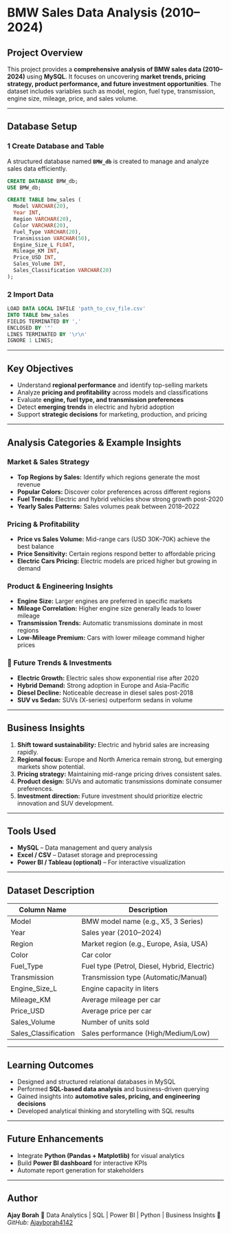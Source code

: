 #  BMW Sales Data Analysis (2010–2024)

##  Project Overview

This project provides a **comprehensive analysis of BMW sales data (2010–2024)** using **MySQL**.
It focuses on uncovering **market trends, pricing strategy, product performance, and future investment opportunities**.
The dataset includes variables such as model, region, fuel type, transmission, engine size, mileage, price, and sales volume.

---

##  Database Setup

### 1️ Create Database and Table

A structured database named **`BMW_db`** is created to manage and analyze sales data efficiently.

```sql
CREATE DATABASE BMW_db;
USE BMW_db;

CREATE TABLE bmw_sales (
  Model VARCHAR(20),
  Year INT,
  Region VARCHAR(20),
  Color VARCHAR(20),
  Fuel_Type VARCHAR(20),
  Transmission VARCHAR(50),
  Engine_Size_L FLOAT,
  Mileage_KM INT,
  Price_USD INT,
  Sales_Volume INT,
  Sales_Classification VARCHAR(20)
);
```

### 2️ Import Data

```sql
LOAD DATA LOCAL INFILE 'path_to_csv_file.csv'
INTO TABLE bmw_sales
FIELDS TERMINATED BY ','
ENCLOSED BY '"'
LINES TERMINATED BY '\r\n'
IGNORE 1 LINES;
```

---

##  Key Objectives

* Understand **regional performance** and identify top-selling markets
* Analyze **pricing and profitability** across models and classifications
* Evaluate **engine, fuel type, and transmission preferences**
* Detect **emerging trends** in electric and hybrid adoption
* Support **strategic decisions** for marketing, production, and pricing

---

##  Analysis Categories & Example Insights

###  Market & Sales Strategy

* **Top Regions by Sales:** Identify which regions generate the most revenue
* **Popular Colors:** Discover color preferences across different regions
* **Fuel Trends:** Electric and hybrid vehicles show strong growth post-2020
* **Yearly Sales Patterns:** Sales volumes peak between 2018–2022

###  Pricing & Profitability

* **Price vs Sales Volume:** Mid-range cars (USD 30K–70K) achieve the best balance
* **Price Sensitivity:** Certain regions respond better to affordable pricing
* **Electric Cars Pricing:** Electric models are priced higher but growing in demand

###  Product & Engineering Insights

* **Engine Size:** Larger engines are preferred in specific markets
* **Mileage Correlation:** Higher engine size generally leads to lower mileage
* **Transmission Trends:** Automatic transmissions dominate in most regions
* **Low-Mileage Premium:** Cars with lower mileage command higher prices

### 🔹 Future Trends & Investments

* **Electric Growth:** Electric sales show exponential rise after 2020
* **Hybrid Demand:** Strong adoption in Europe and Asia-Pacific
* **Diesel Decline:** Noticeable decrease in diesel sales post-2018
* **SUV vs Sedan:** SUVs (X-series) outperform sedans in volume

---

##  Business Insights

1. **Shift toward sustainability:** Electric and hybrid sales are increasing rapidly.
2. **Regional focus:** Europe and North America remain strong, but emerging markets show potential.
3. **Pricing strategy:** Maintaining mid-range pricing drives consistent sales.
4. **Product design:** SUVs and automatic transmissions dominate consumer preferences.
5. **Investment direction:** Future investment should prioritize electric innovation and SUV development.

---

##  Tools Used

* **MySQL** – Data management and query analysis
* **Excel / CSV** – Dataset storage and preprocessing
* **Power BI / Tableau (optional)** – For interactive visualization

---

##  Dataset Description

| Column Name          | Description                                  |
| -------------------- | -------------------------------------------- |
| Model                | BMW model name (e.g., X5, 3 Series)          |
| Year                 | Sales year (2010–2024)                       |
| Region               | Market region (e.g., Europe, Asia, USA)      |
| Color                | Car color                                    |
| Fuel_Type            | Fuel type (Petrol, Diesel, Hybrid, Electric) |
| Transmission         | Transmission type (Automatic/Manual)         |
| Engine_Size_L        | Engine capacity in liters                    |
| Mileage_KM           | Average mileage per car                      |
| Price_USD            | Average price per car                        |
| Sales_Volume         | Number of units sold                         |
| Sales_Classification | Sales performance (High/Medium/Low)          |

---

##  Learning Outcomes

* Designed and structured relational databases in MySQL
* Performed **SQL-based data analysis** and business-driven querying
* Gained insights into **automotive sales, pricing, and engineering decisions**
* Developed analytical thinking and storytelling with SQL results

---

##  Future Enhancements

* Integrate **Python (Pandas + Matplotlib)** for visual analytics
* Build **Power BI dashboard** for interactive KPIs
* Automate report generation for stakeholders

---

##  Author

**Ajay Borah**
📍 Data Analytics | SQL | Power BI | Python | Business Insights
🔗 *GitHub:* [Ajayborah4142](https://github.com/Ajayborah4142)

